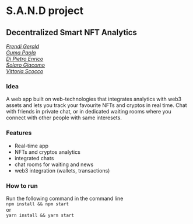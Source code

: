 # S.A.N.D project
## Decentralized Smart NFT Analytics

[*Prendi Gerald*](https://github.com/GPrendi30)  
[*Guma Paola*](https://github.com/paolaguma)  
[*Di Pietro Enrico*](https://github.com/dipiee)  
[*Solaro Giacomo*](https://github.com/Solargi)  
[*Vittoria Scocco*](https://github.com/Vitto28)

### Idea
 A web app built on web-technologies that integrates analytics with web3 assets and lets you track your favourite NFTs and cryptos in real time. Chat with friends in private chat, or in dedicated waiting rooms where you connect with other people with same interesets.

### Features
* Real-time app
* NFTs and cryptos analytics
* integrated chats
* chat rooms for waiting and news
* web3 integration (wallets, transactions)

### How to run
Run the following command in the command line  
<code>npm install && npm start</code>  
or  
<code>yarn install && yarn start</code>
